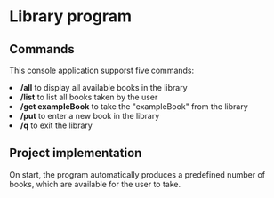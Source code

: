 # Library program
## Commands
This console application supporst five commands:

<li><b>/all</b> to display all available books in the library

<li><b>/list</b> to list all books taken by the user

<li><b>/get exampleBook</b> to take the "exampleBook" from the library

<li><b>/put</b> to enter a new book in the library

<li><b>/q</b> to exit the library

## Project implementation
On start, the program automatically produces a predefined number of books, which are available for the user to take.